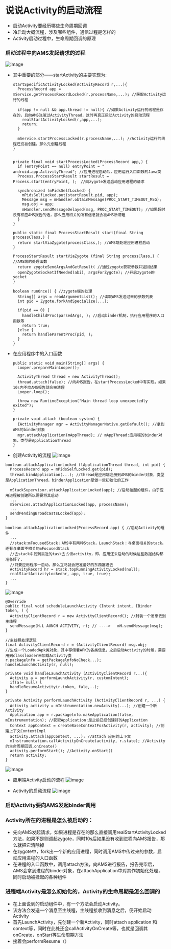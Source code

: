 # 说说Activity的启动流程
* 启动Activity要经历哪些生命周期回调
* 冷启动大概流程，涉及哪些组件，通信过程是怎样的
* Activity启动过程中，生命周期回调的原理

### 启动过程中向AMS发起请求的过程
![image](https://github.com/SilenceWeak/Framework/blob/main/Pic/startActivity.jpg)
* 其中重要的部分——startActivity的主要实现为:
  ```
  startSpecificActivityLocked(ActivityRecord r,...){
    ProcessRecord app = mService.getProcessRecordLocked(r.processName,...); //获取Activity运行的线程
    
    if(app != null && app.thread != null){ //如果Activity运行的线程是存在的，且向AMS注册过ActivityThread，这时再真正启动Activity的启动流程
      realStartActivityLocked(r,app,...);
      return;
    }
    
    mService.startProcessLocked(r.processName,...); //Activity运行的线程还没被创建，那么先创建线程
  }
  

  private final void startProcessLocked(ProcessRecord app,) {
    if (entryPoint == null) entryPoint = " android.app.ActivityThread"; //应用进程启动后，应用运行入口函数的Java类
    Process.ProcessStartResult startResult = Process.start(entryPoint, );　//向zygote发送启动应用进程的请求

    synchronized (mPidsSelfLocked) {
      mPidsSelfLocked.put(startResult.pid, app);
      Message msg = mHandler.obtainMessage(PROC_START_TIMEOUT_MSG);
      msg.obj = app;
      mHandler.sendMessageDelayed(msg, PROC_START_TIMEOUT); //如果超时没有相应AMS报告的话，那么应用相关的所有信息就会被AMS所清理
    }
  }

  public static final ProcessStartResult start(final String processClass,) {
    return startViaZygote(processClass,); //AMS端处理应用进程启动
  }
  
  ProcessStartResult startViaZygote (final String processClass,) { //AMS端的处理函数
    return zygoteSendArgsAndGetResult( //通过zygote获取参数并返回结果
    openZygoteSocketIfNeeded(abi), argsForZygote); //开启zygote的socket
  }

  boolean runOnce() { //zygote端的处理
    String[] args = readArgumentList(); //读取AMS发送过来的参数列表
    int pid = Zygote.forkAndSpecialize(...);

    if(pid == 0) {
      handleChildProc(parsedArgs, ); //启动binder机制，执行应用程序的入口函数等
      return true;
    }else {
      return handleParentProc(pid, );
    } 
  }
  ```
* 在应用程序中的入口函数
  ```
  public static void main(String[] args) {
    Looper.prepareMainLooper();
    
    ActivityThread thread = new ActivityThread();
    thread.attach(false); //向AMS报告，在startProcessLocked中有实现，如果10s内不向AMS报告就会被清理
    Looper.loop();
    
    throw new RuntimeException("Main thread loop unexpectedly exited");
  }
  
  private void attach (boolean system) {
    IActivityManager mgr = ActivityManagerNative.getDefault(); //拿到AMS的binder对象
    mgr.attachApplication(mAppThread); // mAppThread:应用端的binder对象，类型是ApplicationThread
  }
  ```
* 创建Activity的流程
![image](https://github.com/SilenceWeak/Framework/blob/main/Pic/ProcessOfCreateActivity.jpg)
```
boolean attachApplicationLocked (lApplicationThread thread, int pid) {
  ProcessRecord app = mPidsSelfLocked.get(pid);
  thread.bindApplication(...); //thread是应用端注册到AMS的binder对象，类型是ApplicationThread，binderApplication是做一些初始化的工作
  
  mStackSupervisor.attachApplicationLocked(app); //启动挂起的组件，由于应用进程被创建所以需要将其启动
  ...
  mServices.attachApplicationLocked(app, processName);
  ...
  sendPendingBroadcastsLocked(app);
}

boolean attachApplicationLocked(ProcessRecord app) { //启动Activity的组件
  ...
  //stack:mFocusedStack；AMS中有两种Stack，LaunchStack：与桌面相关的stack。还有与桌面不相关的mFocusedStack
  //去stack中找到最近的task去占领activity，即，应用还未启动的时候这些数据结构都准备好了，
  //只要应用程序一启动，那么立马就会把准备好的东西塞进去
  ActivityRecord hr = stack.topRunningActivityLocked(null);
  realStartActivityLockedhr, app, true, true);
  ...
}
```
![image](https://github.com/SilenceWeak/Framework/blob/main/Pic/RealStartActivityLocked.jpg)
```
@Override 
public final void scheduleLaunchActivity (Intent intent, IBinder token, ) {
  ActivityClientRecord r = new ActivityClientRecord(); //封装一个消息丢到主线程
  sendMessage(H.L AUNCH ACTIVITY, r); // ---->   mH.sendMessage(msg);
}

//主线程处理逻辑
final ActivityClientRecord r = (ActivityClientRecord) msg.obj;
//生成一个LoadedApk类对象，其中存储着APK的各类信息，之后启动Activity的时候，需要用到classloader来加载Activity类
r.packagelnfo = getPackagelnfoNoCheck...); 
handleLaunchActivity(r, null);

private void handleLaunchActivity (ActivityClientRecord r...){
  Activity a = performLaunchActivity(r, customIntent);
  if(a!= null) l
  handleResumeActivity(r.token, fale,..);
}

private Activity performLaunchActivity (ActivityClientRecord r, ...) {
  Activity activity = mInstrumentation.newAcivity(...); //创建一个新Activity
  Application app = r.packagelnfo.makeApplication(false, mInstrumentation); //获取Application:是之前已经创建好的Application
  Context appContext = createBaseContextForActivity(r, activity); //创建上下文ContextImpl
  activity.attach(appContext, ...); //attach 应用的上下文
  mInstrumentation.callActivityOnCreate(activity, r.state); //Activity的生命周期回调,onCreate()
  activity.performStart(); //Activity.onStart()
  return activity;
}
```
![image](https://github.com/SilenceWeak/Framework/blob/main/Pic/HandleOnResume.jpg)

* 应用端Activity启动的流程
![image](https://github.com/SilenceWeak/Framework/blob/main/Pic/应用端Activity启动的流程.jpg)

* Activity的启动流程
![image](https://github.com/SilenceWeak/Framework/blob/main/Pic/Activity的启动流程.jpg)

###  启动Activity要向AMS发起binder调用
###  Activity所在的进程是怎么被启动的：
   * 先向AMS发起请求，如果进程是存在的那么直接调用realStartActivityLocked方法，如果不是则调起zygote，同时10s后如果没有收到进程向AMS报告，那么就把它清除掉
   * 在zygote中，fork出一个新的应用进程，同时调用AMS中传过来的参数，启动应用进程的入口函数
   * 在进程的入口函数中，调用attach方法，向AMS进行报告，报告完毕后，AMS会拿到进程的binder对象，在attachApplication中对其作初始化处理，同时启动被挂起的各种组件
###  进程端Activity是怎么初始化的，Activity的生命周期是怎么回调的
   * 在上面说到的启动组件中，有一个方法会启动Activity。
   * 该方法会发送一个消息至主线程，主线程接收到消息之后，便开始启动Activity
   * 首先LaunchActivity，先创建一个新Activity，同时attach application 和 context等，同时在此处还会callActivityOnCreate等，也就是回调其onCreate，onStart等生命周期方法
   * 接着会performResume（）

